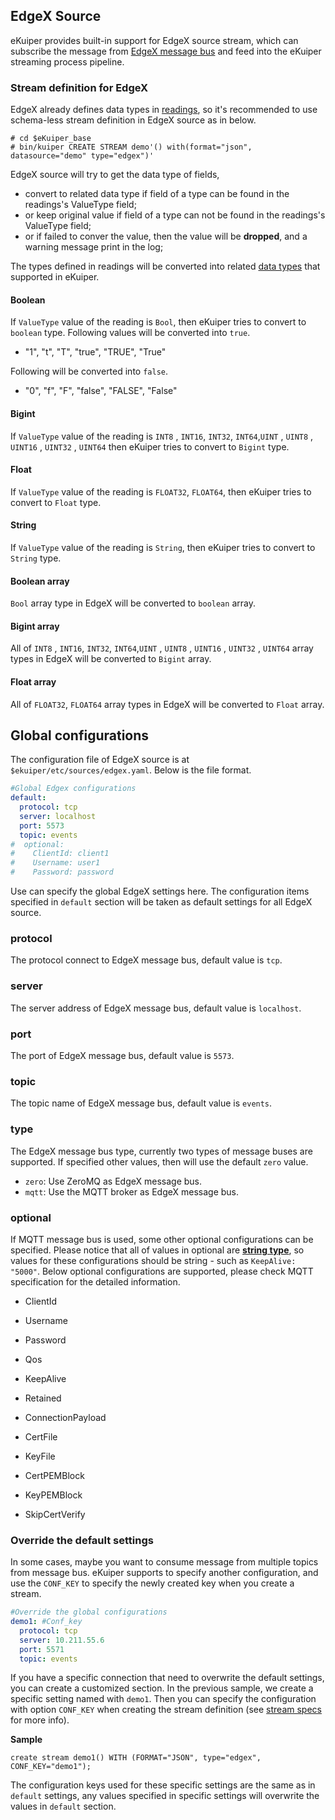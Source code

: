 ## EdgeX Source

eKuiper provides built-in support for EdgeX source stream, which can subscribe the message from [EdgeX message bus](https://github.com/edgexfoundry/go-mod-messaging) and feed into the eKuiper streaming process pipeline.  

### Stream definition for EdgeX

EdgeX already defines data types in [readings](https://docs.edgexfoundry.org/2.0/microservices/core/data/Ch-CoreData/#events-and-readings), so it's recommended to use schema-less stream definition in EdgeX source as in below.

```shell
# cd $eKuiper_base
# bin/kuiper CREATE STREAM demo'() with(format="json", datasource="demo" type="edgex")'
```

EdgeX source will try to get the data type of fields, 

- convert to related data type if field of a type can be found in the readings's ValueType field;
- or keep original value if  field of a type can not be found in the readings's ValueType field;
- or if failed to conver the value, then the value will be **dropped**, and a warning message print in the log;

The types defined in readings will be converted into related [data types](../../sqls/streams.md) that supported in eKuiper.

#### Boolean

If ``ValueType`` value of the reading is ``Bool``, then eKuiper tries to convert to ``boolean`` type. Following values will be converted into ``true``.

- "1", "t", "T", "true", "TRUE", "True" 

Following will be converted into ``false``.

- "0", "f", "F", "false", "FALSE", "False"

#### Bigint

If ``ValueType`` value of the reading is ``INT8`` , ``INT16``, ``INT32``,  ``INT64``,``UINT`` , ``UINT8`` , ``UINT16`` ,  ``UINT32`` , ``UINT64`` then eKuiper tries to convert to ``Bigint`` type. 

#### Float

If ``ValueType`` value of the reading is ``FLOAT32``, ``FLOAT64``, then eKuiper tries to convert to ``Float`` type. 

#### String

If ``ValueType`` value of the reading is ``String``, then eKuiper tries to convert to ``String`` type. 

#### Boolean array

`Bool` array type in EdgeX will be converted to `boolean` array.

#### Bigint array

All of ``INT8`` , ``INT16``, ``INT32``,  ``INT64``,``UINT`` , ``UINT8`` , ``UINT16`` ,  ``UINT32`` , ``UINT64``  array types in EdgeX will be converted to `Bigint` array.

#### Float array

All of ``FLOAT32``, ``FLOAT64``  array types in EdgeX will be converted to `Float` array.

## Global configurations

The configuration file of EdgeX source is at ``$ekuiper/etc/sources/edgex.yaml``. Below is the file format.

```yaml
#Global Edgex configurations
default:
  protocol: tcp
  server: localhost
  port: 5573
  topic: events
#  optional:
#    ClientId: client1
#    Username: user1
#    Password: password
```



Use can specify the global EdgeX settings here. The configuration items specified in ``default`` section will be taken as default settings for all EdgeX source. 

### protocol

The protocol connect to EdgeX message bus, default value is ``tcp``.

### server

The server address of  EdgeX message bus, default value is ``localhost``.

### port

The port of EdgeX message bus, default value is ``5573``.

### topic

The topic name of EdgeX message bus,  default value is ``events``.

### type

The EdgeX message bus type, currently two types of message buses are supported. If specified other values, then will use the default ``zero`` value.

- ``zero``: Use ZeroMQ as EdgeX message bus. 
- ``mqtt``: Use the MQTT broker as EdgeX message bus.

### optional

If MQTT message bus is used, some other optional configurations can be specified. Please notice that all of values in optional are **<u>string type</u>**, so values for these configurations should be string - such as ``KeepAlive: "5000"``. Below optional configurations are supported, please check MQTT specification for the detailed information.

- ClientId

- Username
- Password
- Qos
- KeepAlive
- Retained
- ConnectionPayload
- CertFile
- KeyFile
- CertPEMBlock
- KeyPEMBlock
- SkipCertVerify

### Override the default settings

In some cases, maybe you want to consume message from multiple topics from message bus.  eKuiper supports to specify another configuration, and use the ``CONF_KEY`` to specify the newly created key when you create a stream.

```yaml
#Override the global configurations
demo1: #Conf_key
  protocol: tcp
  server: 10.211.55.6
  port: 5571
  topic: events
```

If you have a specific connection that need to overwrite the default settings, you can create a customized section. In the previous sample, we create a specific setting named with ``demo1``.  Then you can specify the configuration with option ``CONF_KEY`` when creating the stream definition (see [stream specs](../../sqls/streams.md) for more info).

**Sample**

```
create stream demo1() WITH (FORMAT="JSON", type="edgex", CONF_KEY="demo1");
```

The configuration keys used for these specific settings are the same as in ``default`` settings, any values specified in specific settings will overwrite the values in ``default`` section.

